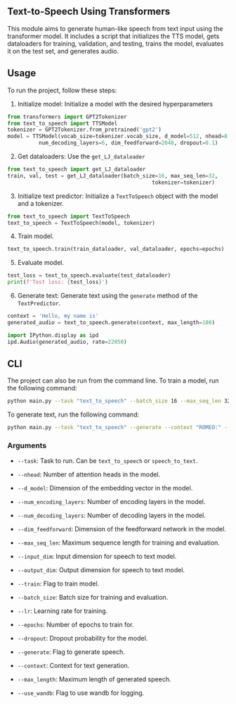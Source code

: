 ## Text-to-Speech Using Transformers

This module aims to generate human-like speech from text input using the transformer model. It includes a script that initializes the TTS model, gets dataloaders for training, validation, and testing, trains the model, evaluates it on the test set, and generates audio.


## Usage

To run the project, follow these steps:

1. Initialize model: Initialize a model with the desired hyperparameters
```python
from transformers import GPT2Tokenizer
from text_to_speech import TTSModel
tokenizer = GPT2Tokenizer.from_pretrained('gpt2')
model = TTSModel(vocab_size=tokenizer.vocab_size, d_model=512, nhead=8, num_encoding_layers=0, 
          num_decoding_layers=6, dim_feedforward=2048, dropout=0.1)
```

2. Get dataloaders: Use the `get_LJ_dataloader` 
```python
from text_to_speech import get_LJ_dataloader
train, val, test = get_LJ_dataloader(batch_size=16, max_seq_len=32,
                                              tokenizer=tokenizer)
```



3. Initialize text predictor: Initialize a `TextToSpeech` object with the model and a tokenizer.
```python
from text_to_speech import TextToSpeech
text_to_speech = TextToSpeech(model, tokenizer)
```

4. Train model.
```python
text_to_speech.train(train_dataloader, val_dataloader, epochs=epochs)
```

5. Evaluate model.
```python
test_loss = text_to_speech.evaluate(test_dataloader)
print(f'Test loss: {test_loss}')
```

6. Generate text: Generate text using the `generate` method of the `TextPredictor`.
```python
context = 'Hello, my name is'
generated_audio = text_to_speech.generate(context, max_length=100)

import IPython.display as ipd
ipd.Audio(generated_audio, rate=22050)
```

## CLI

The project can also be run from the command line. To train a model, run the following command:
```bash
python main.py --task "text_to_speech" --batch_size 16 --max_seq_len 32 --epochs 10 --lr 0.0001 --num_encoding_layers 0 --num_decoding_layers 6 --dim_feedforward 2048 --dropout 0.1
```

To generate text, run the following command:
```bash
python main.py --task "text_to_speech" --generate --context "ROMEO:" --max_length 100
```

### Arguments

- `--task`: Task to run. Can be `text_to_speech` or `speech_to_text`.
- `--nhead`: Number of attention heads in the model.
- `--d_model`: Dimension of the embedding vector in the model.
- `--num_encoding_layers`: Number of encoding layers in the model.
- `--num_decoding_layers`: Number of decoding layers in the model.
- `--dim_feedforward`: Dimension of the feedforward network in the model.

- `--max_seq_len`: Maximum sequence length for training and evaluation.
- `--input_dim`: Input dimension for speech to text model.
- `--output_dim`: Output dimension for speech to text model.
- `--train`: Flag to train model.
- `--batch_size`: Batch size for training and evaluation.
- `--lr`: Learning rate for training.
- `--epochs`: Number of epochs to train for.
- `--dropout`: Dropout probability for the model.
- `--generate`: Flag to generate speech.
- `--context`: Context for text generation.
- `--max_length`: Maximum length of generated speech.
- `--use_wandb`: Flag to use wandb for logging.